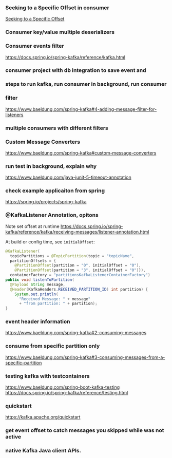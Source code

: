 ### Seeking to a Specific Offset in consumer 

[Seeking to a Specific Offset](https://docs.spring.io/spring-kafka/reference/kafka/seek.html)

### Consumer key/value multiple deserializers

### Consumer events filter

https://docs.spring.io/spring-kafka/reference/kafka.html

### consumer project with db integration to save event and 

### steps to run kafka, run consumer in background, run consumer

### filter

https://www.baeldung.com/spring-kafka#4-adding-message-filter-for-listeners

### multiple consumers with different filters

### Custom Message Converters

https://www.baeldung.com/spring-kafka#custom-message-converters

### run test in background, explain why

https://www.baeldung.com/java-junit-5-timeout-annotation


### check example applicaiton from spring

https://spring.io/projects/spring-kafka

### @KafkaListener Annotation, opitons

Note set offset at runtime
https://docs.spring.io/spring-kafka/reference/kafka/receiving-messages/listener-annotation.html

At build or config time, see `initialOffset`:
```java
@KafkaListener(
  topicPartitions = @TopicPartition(topic = "topicName",
  partitionOffsets = {
    @PartitionOffset(partition = "0", initialOffset = "0"), 
    @PartitionOffset(partition = "3", initialOffset = "0")}),
  containerFactory = "partitionsKafkaListenerContainerFactory")
public void listenToPartition(
  @Payload String message, 
  @Header(KafkaHeaders.RECEIVED_PARTITION_ID) int partition) {
    System.out.println(
      "Received Message: " + message"
      + "from partition: " + partition);
}
```

### event header information

https://www.baeldung.com/spring-kafka#2-consuming-messages

### consume from specific partition only

https://www.baeldung.com/spring-kafka#3-consuming-messages-from-a-specific-partition

### testing kafka with testcontainers

https://www.baeldung.com/spring-boot-kafka-testing
https://docs.spring.io/spring-kafka/reference/testing.html

### quickstart

https://kafka.apache.org/quickstart

### get event offset to catch messages you skipped while was not active

### native Kafka Java client APIs.